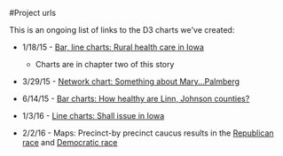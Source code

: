 #Project urls

This is an ongoing list of links to the D3 charts we've created:

* 1/18/15 - [Bar, line charts: Rural health care in Iowa](http://thegazette.com/iowas-rural-health-systems-face-their-own-challenges-20150118)
	- Charts are in chapter two of this story

* 3/29/15 - [Network chart: Something about Mary...Palmberg](http://thegazette.com/subject/news/something-about-marypalmberg-20150329)

* 6/14/15 - [Bar charts: How healthy are Linn, Johnson counties?](http://thegazette.com/subject/news/health/health-snapshot-20150614)

* 1/3/16 - [Line charts: Shall issue in Iowa](http://www.thegazette.com/subject/news/public-safety/five-years-after-passage-of-the-shall-issue-gun-law-views-remain-mixed-20160103)

* 2/2/16 - Maps: Precinct-by precinct caucus results in the [Republican race](http://www.thegazette.com/subject/news/politics/election/republican-presidential/rubio-leaves-iowa-with-third-place-finish-marcomentum-20160202) and [Democratic race](http://www.thegazette.com/subject/news/politics/election/democratic-presidential/slim-win-for-clinton-sign-of-lengthy-nomination-process-20160202)

